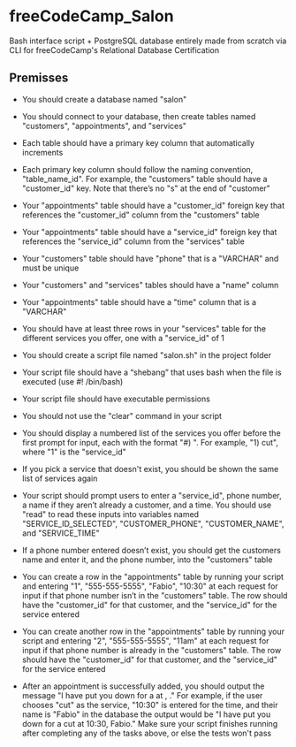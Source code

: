 # freeCodeCamp_Salon
Bash interface script + PostgreSQL database entirely made from scratch via CLI for freeCodeCamp's Relational Database Certification

## Premisses
- You should create a database named "salon"

- You should connect to your database, then create tables named "customers", "appointments", and "services"

- Each table should have a primary key column that automatically increments

- Each primary key column should follow the naming convention, "table_name_id". For example, the "customers" table should have a "customer_id" key. Note that there’s no "s" at the end of "customer"

- Your "appointments" table should have a "customer_id" foreign key that references the "customer_id" column from the "customers" table

- Your "appointments" table should have a "service_id" foreign key that references the "service_id" column from the "services" table

- Your "customers" table should have "phone" that is a "VARCHAR" and must be unique

- Your "customers" and "services" tables should have a "name" column

- Your "appointments" table should have a "time" column that is a "VARCHAR"

- You should have at least three rows in your "services" table for the different services you offer, one with a "service_id" of 1

- You should create a script file named "salon.sh" in the project folder

- Your script file should have a “shebang” that uses bash when the file is executed (use #! /bin/bash)

- Your script file should have executable permissions

- You should not use the "clear" command in your script

- You should display a numbered list of the services you offer before the first prompt for input, each with the format "#) <service>". For example, "1) cut", where "1" is the "service_id"

- If you pick a service that doesn't exist, you should be shown the same list of services again

- Your script should prompt users to enter a "service_id", phone number, a name if they aren’t already a customer, and a time. You should use "read" to read these inputs into variables named "SERVICE_ID_SELECTED", "CUSTOMER_PHONE", "CUSTOMER_NAME", and "SERVICE_TIME"

- If a phone number entered doesn’t exist, you should get the customers name and enter it, and the phone number, into the "customers" table

- You can create a row in the "appointments" table by running your script and entering "1", "555-555-5555", "Fabio", "10:30" at each request for input if that phone number isn’t in the "customers" table. The row should have the "customer_id" for that customer, and the "service_id" for the service entered

- You can create another row in the "appointments" table by running your script and entering "2", "555-555-5555", "11am" at each request for input if that phone number is already in the "customers" table. The row should have the "customer_id" for that customer, and the "service_id" for the service entered

- After an appointment is successfully added, you should output the message "I have put you down for a <service> at <time>, <name>." For example, if the user chooses "cut" as the service, "10:30" is entered for the time, and their name is "Fabio" in the database the output would be "I have put you down for a cut at 10:30, Fabio." Make sure your script finishes running after completing any of the tasks above, or else the tests won't pass

